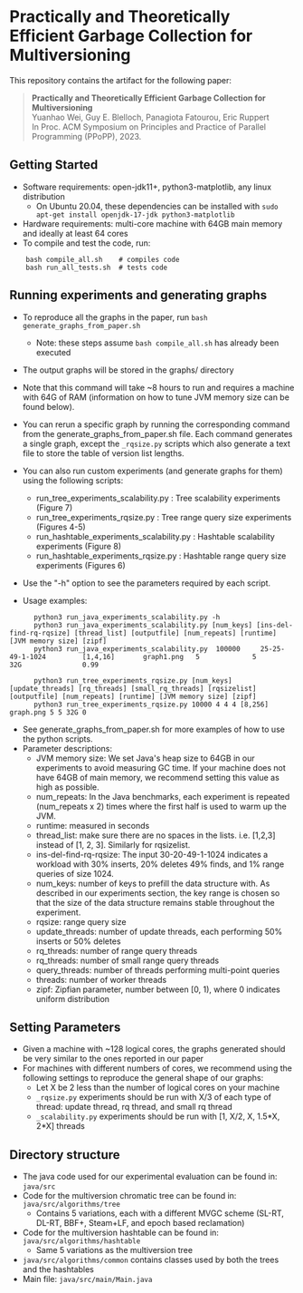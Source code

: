 
# Practically and Theoretically Efficient Garbage Collection for Multiversioning

This repository contains the artifact for the following paper:

> **Practically and Theoretically Efficient Garbage Collection for Multiversioning**<br />
> Yuanhao Wei, Guy E. Blelloch, Panagiota Fatourou, Eric Ruppert<br />
> In Proc. ACM Symposium on Principles and Practice of Parallel Programming (PPoPP), 2023.


## Getting Started
  - Software requirements: open-jdk11+, python3-matplotlib, any linux distribution
    - On Ubuntu 20.04, these dependencies can be installed with ```sudo apt-get install openjdk-17-jdk python3-matplotlib```
  - Hardware requirements: multi-core machine with 64GB main memory and ideally at least 64 cores
  - To compile and test the code, run:

```
    bash compile_all.sh    # compiles code
    bash run_all_tests.sh  # tests code
```

## Running experiments and generating graphs
  - To reproduce all the graphs in the paper, run ```bash generate_graphs_from_paper.sh```
      - Note: these steps assume ```bash compile_all.sh``` has already been executed
  - The output graphs will be stored in the graphs/ directory
  - Note that this command will take ~8 hours to run and requires a machine with 64G of RAM (information on how to tune JVM memory size can be found below). 
  - You can rerun a specific graph by running the corresponding command from the 
    generate_graphs_from_paper.sh file. Each command generates a single graph, except the ```_rqsize.py``` scripts which also generate a text file to store the table of version list lengths.
  - You can also run custom experiments (and generate graphs for them) using the following scripts: 
      - run_tree_experiments_scalability.py           : Tree scalability experiments (Figure 7)
      - run_tree_experiments_rqsize.py                : Tree range query size experiments (Figures 4-5)
      - run_hashtable_experiments_scalability.py      : Hashtable scalability experiments (Figure 8)
      - run_hashtable_experiments_rqsize.py           : Hashtable range query size experiments (Figures 6)

  - Use the "-h" option to see the parameters required by each script.
  - Usage examples:

```
      python3 run_java_experiments_scalability.py -h
      python3 run_java_experiments_scalability.py [num_keys] [ins-del-find-rq-rqsize] [thread_list] [outputfile] [num_repeats] [runtime] [JVM memory size] [zipf]
      python3 run_java_experiments_scalability.py  100000     25-25-49-1-1024         [1,4,16]       graph1.png   5             5         32G               0.99

      python3 run_tree_experiments_rqsize.py [num_keys] [update_threads] [rq_threads] [small_rq_threads] [rqsizelist] [outputfile] [num_repeats] [runtime] [JVM memory size] [zipf]
      python3 run_tree_experiments_rqsize.py 10000 4 4 4 [8,256] graph.png 5 5 32G 0
```
  - See generate_graphs_from_paper.sh for more examples of how to use the python scripts.
  - Parameter descriptions: 
      - JVM memory size: We set Java's heap size to 64GB in our experiments to avoid measuring GC time. 
        If your machine does not have 64GB of main memory, we recommend setting this value as high as possible.
      - num_repeats: In the Java benchmarks, each experiment is repeated (num_repeats x 2) times where the
        first half is used to warm up the JVM.
      - runtime: measured in seconds
      - thread_list: make sure there are no spaces in the lists. i.e. [1,2,3] instead of [1, 2, 3]. 
        Similarly for rqsizelist.
      - ins-del-find-rq-rqsize: The input 30-20-49-1-1024 indicates a workload with 30% inserts, 20% deletes
        49% finds, and 1% range queries of size 1024.
      - num_keys: number of keys to prefill the data structure with. As described in our experiments section,
        the key range is chosen so that the size of the data structure remains stable throughout the experiment.
      - rqsize: range query size
      - update_threads: number of update threads, each performing 50% inserts or 50% deletes
      - rq_threads: number of range query threads
      - rq_threads: number of small range query threads
      - query_threads: number of threads performing multi-point queries
      - threads: number of worker threads
      - zipf: Zipfian parameter, number between [0, 1), where 0 indicates uniform distribution

## Setting Parameters
  - Given a machine with ~128 logical cores, the graphs generated should be very similar to the ones reported in our paper
  - For machines with different numbers of cores, we recommend using the following settings to reproduce the general shape of our graphs:
    - Let X be 2 less than the number of logical cores on your machine
    - ```_rqsize.py``` experiments should be run with X/3 of each type of thread: update thread, rq thread, and small rq thread
    - ```_scalability.py``` experiments should be run with [1, X/2, X, 1.5\*X, 2\*X] threads

## Directory structure
  - The java code used for our experimental evaluation can be found in: ```java/src```
  - Code for the multiversion chromatic tree can be found in: ```java/src/algorithms/tree```
    - Contains 5 variations, each with a different MVGC scheme (SL-RT, DL-RT, BBF+, Steam+LF, and epoch based reclamation)
  - Code for the multiversion hashtable can be found in: ```java/src/algorithms/hashtable```
    - Same 5 variations as the multiversion tree
  - ```java/src/algorithms/common``` contains classes used by both the trees and the hashtables
  - Main file: ```java/src/main/Main.java```

